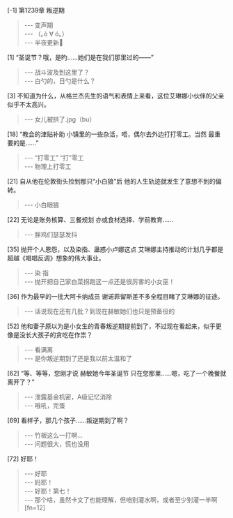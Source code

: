 
[-1] 第1239章 叛逆期
>--- 变声期<br>
>--- （｡ò ∀ ó｡）<br>
>--- 半夜更新🤔<br>

[1] “圣诞节？哦，是旳……她们是在我们那里过的——”
>--- 战斗波及到这里了？<br>
>--- 白勺的，日勺是什么？<br>

[3] 不知道为什么，从格兰杰先生的语气和表情上来看，这位艾琳娜小伙伴的父亲似乎不太高兴。
>--- 女儿被拱了.jpg（bu）<br>

[18] “教会的津贴补助 小镇里的一些杂活，唔，偶尔去外边打打零工。当然 最重要的是……”
>--- “打零工”
“打”零工<br>
>--- 物理上打零工<br>

[21] 自从他在伦敦街头捡到那只“小白狼”后 他的人生轨迹就发生了意想不到的偏转。
>--- 小白眼狼<br>

[22] 无论是账务核算、三餐规划 亦或食材选择、学前教育……
>--- 胖鸡们瑟瑟发抖<br>

[35] 抛开个人恩怨，以及染指、蛊惑小卢娜这点 艾琳娜主持推动的计划几乎都是超越《唱唱反调》想象的伟大事业。
>--- 染 指<br>
>--- 抛开把自己家白菜拐跑这一点还是很厉害的小女巫！<br>

[36] 作为最早的一批大阿卡纳成员 谢诺菲留斯差不多全程目睹了艾琳娜的征途。
>--- 话说现在还有几批？到现在赫敏她们也只是预备役的<br>

[52] 他和妻子原以为是小女生的青春叛逆期提前到了，不过现在看起来，似乎更像是没长大孩子的贪吃在作祟？
>--- 看满离<br>
>--- 是你叛逆期到了还是我以前太温和了<br>

[62] “等、等等，您刚才说 赫敏她今年圣诞节 只在您那里……嗯，吃了一个晚餐就离开了？”
>--- 泄露基金机密，A级记忆消除<br>
>--- 哦吼，完蛋<br>

[69] 看样子，那几个孩子……叛逆期到了啊？
>--- 竹板这么一打啊…<br>
>--- 问题很大，慌也没用<br>

[72] 好耶！
>--- 好耶<br>
>--- 妈耶！<br>
>--- 好耶！第七！<br>
>--- 那个啥，虽然卡文了也能理解，但咱别灌水啊，或者至少别灌一半啊[fn=12]<br>
